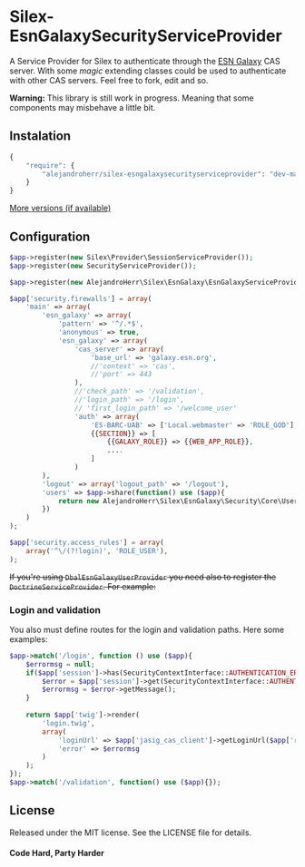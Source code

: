 Silex-EsnGalaxySecurityServiceProvider
======================================
A Service Provider for Silex to authenticate through the [ESN Galaxy](http://galaxy.esn.org) CAS server.
With some *magic* extending classes could be used to authenticate with other CAS servers. Feel free to fork, edit and so.

**Warning:** This library is still work in progress. Meaning that some components may misbehave a little bit.
## Instalation

```php
{
    "require": {
        "alejandroherr/silex-esngalaxysecurityserviceprovider": "dev-master"
    }
}
```
[More versions (if available)](https://packagist.org/packages/alejandroherr/silex-esngalaxysecurityserviceprovider)
## Configuration

```php
$app->register(new Silex\Provider\SessionServiceProvider());
$app->register(new SecurityServiceProvider());

$app->register(new AlejandroHerr\Silex\EsnGalaxy\EsnGalaxyServiceProvider());

$app['security.firewalls'] = array(
    'main' => array(  
        'esn_galaxy' => array(   
            'pattern' => '^/.*$',
            'anonymous' => true,
            'esn_galaxy' => array(
                'cas_server' => array(
                    'base_url' => 'galaxy.esn.org',
                    //'context' => 'cas',
                    //'port' => 443
                ),
                //'check_path' => '/validation',
                //'login_path' => '/login',
                // 'first_login_path' => '/welcome_user'
                'auth' => array(
                    'ES-BARC-UAB' => ['Local.webmaster' => 'ROLE_GOD'],
                    {{SECTION}} => [
                        {{GALAXY_ROLE}} => {{WEB_APP_ROLE}},
                        ....
                    ]
                )
        ),
        'logout' => array('logout_path' => '/logout'),
        'users' => $app->share(function() use ($app){
            return new AlejandroHerr\Silex\EsnGalaxy\Security\Core\User\SpawnedUserProvider();
        })
    )
);

$app['security.access_rules'] = array(
    array('^\/(?!login)', 'ROLE_USER'),
);
```

 ~~If you're using `DbalEsnGalaxyUserProvider` you need also to register the `DoctrineServiceProvider`. For example:~~

### Login and validation
You also must define routes for the login and validation paths. Here some examples:

```php
$app->match('/login', function () use ($app){		
	$errormsg = null;
	if($app['session']->has(SecurityContextInterface::AUTHENTICATION_ERROR)){
	    $error = $app['session']->get(SecurityContextInterface::AUTHENTICATION_ERROR);
	    $errormsg = $error->getMessage();
	}
    
	return $app['twig']->render(
	    'login.twig',
	    array(
	        'loginUrl' => $app['jasig_cas_client']->getLoginUrl($app['request']),
	        'error' => $errormsg
	    )
	);
});
$app->match('/validation', function() use ($app){});
```

## License
Released under the MIT license. See the LICENSE file for details.

#### Code Hard, Party Harder
